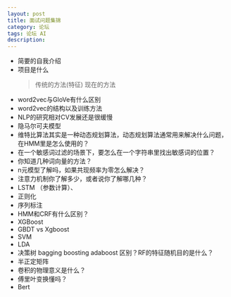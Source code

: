 ```yaml
---
layout: post
title: 面试问题集锦
category: 论坛
tags: 论坛 AI 
description: 
---
```

 - 简要的自我介绍
 - 项目是什么
   > 传统的方法(特征)
   > 现在的方法
 - word2vec与GloVe有什么区别
 - word2vec的结构以及训练方法
 - NLP的研究相对CV发展还是很缓慢
 - 隐马尔可夫模型
 - 维特比算法其实是一种动态规划算法，动态规划算法通常用来解决什么问题，在HMM里是怎么使用的？
 - 在一个敏感词过滤的场景下，要怎么在一个字符串里找出敏感词的位置？
 - 你知道几种词向量的方法？
 - n元模型了解吗，如果共现频率为零怎么解决？
 - 注意力机制你了解多少，或者说你了解哪几种？
 - LSTM （参数计算）、
 - 正则化
 - 序列标注
 - HMM和CRF有什么区别？
 - XGBoost
 - GBDT vs Xgboost
 - SVM
 - LDA
 - 决策树 bagging boosting adaboost 区别？RF的特征随机目的是什么？
 - 半正定矩阵
 - 卷积的物理意义是什么？
 - 傅里叶变换懂吗？
 - Bert